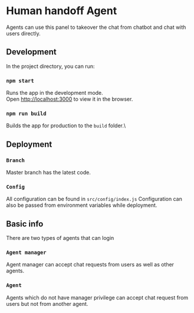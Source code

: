 # Human handoff Agent

Agents can use this panel to takeover the chat from chatbot and chat with users directly.

## Development

In the project directory, you can run:

### `npm start`

Runs the app in the development mode.\
Open [http://localhost:3000](http://localhost:3000) to view it in the browser.

### `npm run build`

Builds the app for production to the `build` folder.\

## Deployment


### `Branch`
Master branch has the latest code.

### `Config`

All configuration can be found in `src/config/index.js`
Configuration can also be passed from environment variables while deployment. 

## Basic info

There are two types of agents that can login

### `Agent manager`

Agent manager can accept chat requests from users as well as other agents. 

### `Agent`

Agents which do not have manager privilege can accept chat request from users but not from another agent.